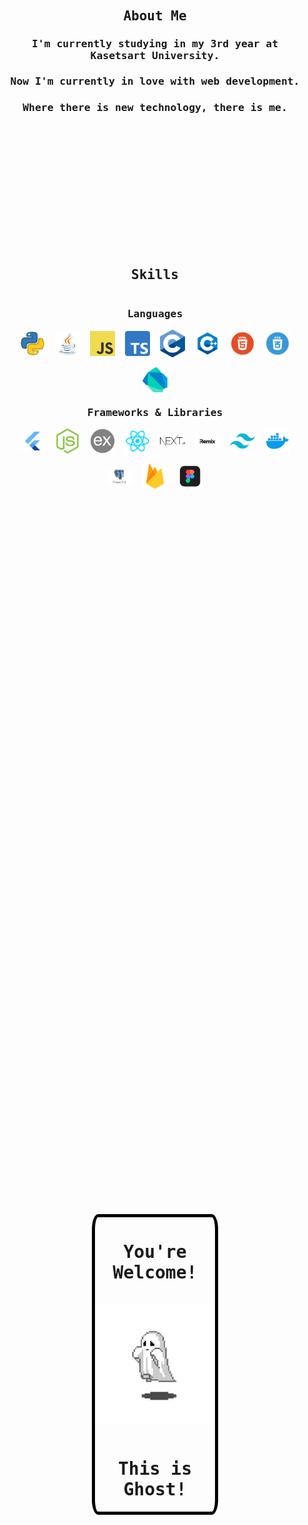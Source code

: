 <div style="display: flex; flex-wrap: wrap; align-items: center; justify-content: space-around; min-height: 90vh;">
  <div style="flex: 1; min-width: 300px; padding: 20px;">
    <h2 style="font-family: monospace; text-align: center;">About Me</h2>
    <h3 style="font-family: monospace; text-align: center;">I'm currently studying in my 3rd year at Kasetsart University.</h3>
    <h3 style="font-family: monospace; text-align: center;">Now I'm currently in love with web development.</h3>
    <h3 style="font-family: monospace; text-align: center;">Where there is new technology, there is me.</h3>
    <div style="height: 5vh;"></div>
    <h2 style="font-family: monospace; text-align: center;">Skills</h2>
    <div style="display: flex; flex-direction: column; align-items: center;">
      <h3 style="font-family: monospace; text-align: center;">Languages</h3>
      <div style="display: flex; flex-wrap: wrap; align-items: center; justify-content: center; gap: 1rem;">
        <img src="Pictures/Python.webp" width="40" style="object-fit: cover;" />
        <img src="Pictures/java.png" width="40" style="object-fit: cover;" />
        <img src="Pictures/JavaScript.png" width="40" style="object-fit: cover;" />
        <img src="Pictures/Typescript.webp" width="40" style="object-fit: cover;" />
        <img src="Pictures/C.png" width="40" style="object-fit: cover;" />
        <img src="Pictures/C++.png" width="40" style="object-fit: cover;" />
        <img src="Pictures/html.webp" width="40" style="object-fit: cover;" />
        <img src="Pictures/css.png" width="40" style="object-fit: cover;" />
        <img src="Pictures/dart.png" width="40" style="object-fit: cover;" />
      </div>
    </div>
    <div style="display: flex; flex-direction: column; align-items: center;">
      <h3 style="font-family: monospace; text-align: center;">Frameworks & Libraries</h3>
      <div style="display: flex; flex-wrap: wrap; align-items: center; justify-content: center; gap: 1rem;">
        <img src="Pictures/flutter.png" width="40" style="object-fit: cover;" />
        <img src="Pictures/node.png" width="40" style="object-fit: cover;" />
        <img src="Pictures/express.png" width="40" style="object-fit: cover;" />
        <img src="Pictures/react.png" width="40" style="object-fit: cover;" />
        <img src="Pictures/next.png" width="40" style="object-fit: cover;" />
        <img src="Pictures/remix.png" width="40" style="object-fit: cover;" />
        <img src="Pictures/tailwind.png" width="40" style="object-fit: cover;" />
        <img src="Pictures/docker.png" width="40" style="object-fit: cover;" />
        <img src="Pictures/postgres.png" width="40" style="object-fit: cover;" />
        <img src="Pictures/firebase.png" width="40" style="object-fit: cover;" />
        <img src="Pictures/figma.png" width="40" style="object-fit: cover;" />
      </div>
    </div>
  </div>
  <div style="flex: 1; min-width: 300px; padding: 20px; display: flex; align-items: center; justify-content: center;">
    <div style="border-color: black; border-width: thick; border-style: solid; display: flex; flex-direction: column; align-items: center; justify-content: center; width: 20vw; border-radius: 5%; text-align: center;">
      <h1 style="font-family: monospace;">You're Welcome!</h1>
      <p><img src="Pictures/Ghost.webp" width="100%" height="auto" style="max-width: 200px; object-fit: cover;" /></p>
      <h1 style="font-family: monospace;">This is Ghost!</h1>
    </div>
  </div>
</div>